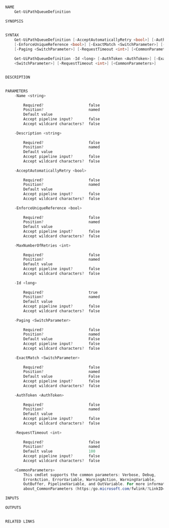 ﻿```PowerShell

NAME
    Get-UiPathQueueDefinition
    
SYNOPSIS
    
    
SYNTAX
    Get-UiPathQueueDefinition [-AcceptAutomaticallyRetry <bool>] [-AuthToken <AuthToken>] [-Description <string>] 
    [-EnforceUniqueReference <bool>] [-ExactMatch <SwitchParameter>] [-MaxNumberOfRetries <int>] [-Name <string>] 
    [-Paging <SwitchParameter>] [-RequestTimeout <int>] [<CommonParameters>]
    
    Get-UiPathQueueDefinition -Id <long> [-AuthToken <AuthToken>] [-ExactMatch <SwitchParameter>] [-Paging 
    <SwitchParameter>] [-RequestTimeout <int>] [<CommonParameters>]
    
    
DESCRIPTION
    

PARAMETERS
    -Name <string>
        
        Required?                    false
        Position?                    named
        Default value                
        Accept pipeline input?       false
        Accept wildcard characters?  false
        
    -Description <string>
        
        Required?                    false
        Position?                    named
        Default value                
        Accept pipeline input?       false
        Accept wildcard characters?  false
        
    -AcceptAutomaticallyRetry <bool>
        
        Required?                    false
        Position?                    named
        Default value                
        Accept pipeline input?       false
        Accept wildcard characters?  false
        
    -EnforceUniqueReference <bool>
        
        Required?                    false
        Position?                    named
        Default value                
        Accept pipeline input?       false
        Accept wildcard characters?  false
        
    -MaxNumberOfRetries <int>
        
        Required?                    false
        Position?                    named
        Default value                
        Accept pipeline input?       false
        Accept wildcard characters?  false
        
    -Id <long>
        
        Required?                    true
        Position?                    named
        Default value                
        Accept pipeline input?       false
        Accept wildcard characters?  false
        
    -Paging <SwitchParameter>
        
        Required?                    false
        Position?                    named
        Default value                False
        Accept pipeline input?       false
        Accept wildcard characters?  false
        
    -ExactMatch <SwitchParameter>
        
        Required?                    false
        Position?                    named
        Default value                False
        Accept pipeline input?       false
        Accept wildcard characters?  false
        
    -AuthToken <AuthToken>
        
        Required?                    false
        Position?                    named
        Default value                
        Accept pipeline input?       false
        Accept wildcard characters?  false
        
    -RequestTimeout <int>
        
        Required?                    false
        Position?                    named
        Default value                100
        Accept pipeline input?       false
        Accept wildcard characters?  false
        
    <CommonParameters>
        This cmdlet supports the common parameters: Verbose, Debug,
        ErrorAction, ErrorVariable, WarningAction, WarningVariable,
        OutBuffer, PipelineVariable, and OutVariable. For more information, see 
        about_CommonParameters (https:/go.microsoft.com/fwlink/?LinkID=113216). 
    
INPUTS
    
OUTPUTS
    
    
RELATED LINKS



```
